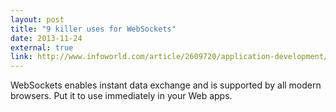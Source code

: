```yaml
---
layout: post
title: "9 killer uses for WebSockets"
date: 2013-11-24
external: true
link: http://www.infoworld.com/article/2609720/application-development/9-killer-uses-for-websockets.html
---
```


WebSockets enables instant data exchange and is supported by all modern browsers. Put it to use immediately in your Web apps.

